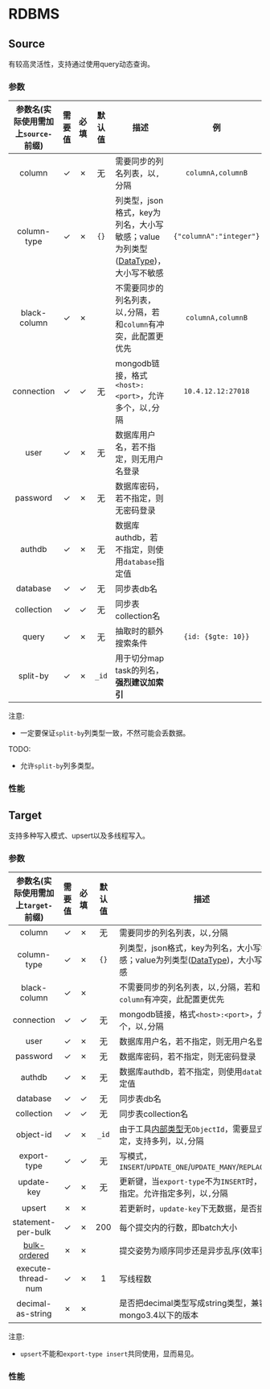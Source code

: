 # RDBMS
## Source
有较高灵活性，支持通过使用query动态查询。  
### 参数

|参数名(实际使用需加上`source-`前缀)|需要值|必填|默认值|描述|例|
|:---:|:---:|:---:|:---:|---|:---:|
|column|✓|✗|无|需要同步的列名列表，以`,`分隔|`columnA,columnB`|
|column-type|✓|✗|`{}`|列类型，json格式，key为列名，大小写敏感；value为列类型([DataType](../dev/Core.md#datatype))，大小写不敏感|`{"columnA":"integer"}`|
|black-column|✓|✗|` `|不需要同步的列名列表，以`,`分隔，若和`column`有冲突，此配置更优先|`columnA,columnB`|
|connection|✓|✓|无|mongodb链接，格式`<host>:<port>`，允许多个，以`,`分隔|`10.4.12.12:27018`|
|user|✓|✗|无|数据库用户名，若不指定，则无用户名登录| |
|password|✓|✗|无|数据库密码，若不指定，则无密码登录| |
|authdb|✓|✗|无|数据库authdb，若不指定，则使用`database`指定值| |
|database|✓|✓|无|同步表db名| |
|collection|✓|✓|无|同步表collection名| |
|query|✓|✗|无|抽取时的额外搜索条件|`{id: {$gte: 10}}`|
|split-by|✓|✗|`_id`|用于切分map task的列名，**强烈建议加索引**| |

注意: 
+ 一定要保证`split-by`列类型一致，不然可能会丢数据。

TODO: 
+ 允许`split-by`列多类型。

### 性能


## Target
支持多种写入模式、upsert以及多线程写入。   
### 参数

|参数名(实际使用需加上`target-`前缀)|需要值|必填|默认值|描述|例|
|:---:|:---:|:---:|:---:|---|:---:|
|column|✓|✗|无|需要同步的列名列表，以`,`分隔|`columnA,columnB`|
|column-type|✓|✗|`{}`|列类型，json格式，key为列名，大小写敏感；value为列类型([DataType](../dev/Core.md#datatype))，大小写不敏感|`{"columnA":"integer"}`|
|black-column|✓|✗|` `|不需要同步的列名列表，以`,`分隔，若和`column`有冲突，此配置更优先|`columnA,columnB`|
|connection|✓|✓|无|mongodb链接，格式`<host>:<port>`，允许多个，以`,`分隔|`10.4.12.12:27018`|
|user|✓|✗|无|数据库用户名，若不指定，则无用户名登录| |
|password|✓|✗|无|数据库密码，若不指定，则无密码登录| |
|authdb|✓|✗|无|数据库authdb，若不指定，则使用`database`指定值| |
|database|✓|✓|无|同步表db名| |
|collection|✓|✓|无|同步表collection名| |
|object-id|✓|✗|`_id`|由于工具[内部类型](../dev/Core.md#datatype)无`ObjectId`，需要显式指定，支持多列，以`,`分隔| |
|export-type|✓|✓|无|写模式，`INSERT`/`UPDATE_ONE`/`UPDATE_MANY`/`REPLACE_ONE`| |
|update-key|✓|✗|无|更新键，当`export-type`不为`INSERT`时，必须指定。允许指定多列，以`,`分隔|`updateKeyA,updateKeyB`|
|upsert|✗|✗| |若更新时，`update-key`下无数据，是否插入| |
|statement-per-bulk|✓|✗|200|每个提交内的行数，即batch大小| |
|[bulk-ordered](https://docs.mongodb.com/manual/core/bulk-write-operations/#ordered-vs-unordered-operations)|✗|✗| |提交姿势为顺序同步还是异步乱序(效率更高)| |
|execute-thread-num|✓|✗|1|写线程数| |
|decimal-as-string|✗|✗| |是否把decimal类型写成string类型，兼容mongo3.4以下的版本| |

注意:  
+ `upsert`不能和`export-type insert`共同使用，显而易见。

### 性能
